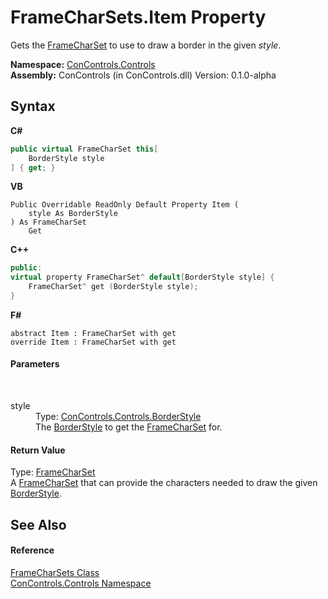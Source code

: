 # FrameCharSets.Item Property 
 

Gets the <a href="70bef3fa-802e-95ac-4ad8-d97820b4b25f">FrameCharSet</a> to use to draw a border in the given *style*.

**Namespace:**&nbsp;<a href="8161a036-2926-0ace-99d3-20346d250e3b">ConControls.Controls</a><br />**Assembly:**&nbsp;ConControls (in ConControls.dll) Version: 0.1.0-alpha

## Syntax

**C#**<br />
``` C#
public virtual FrameCharSet this[
	BorderStyle style
] { get; }
```

**VB**<br />
``` VB
Public Overridable ReadOnly Default Property Item ( 
	style As BorderStyle
) As FrameCharSet
	Get
```

**C++**<br />
``` C++
public:
virtual property FrameCharSet^ default[BorderStyle style] {
	FrameCharSet^ get (BorderStyle style);
}
```

**F#**<br />
``` F#
abstract Item : FrameCharSet with get
override Item : FrameCharSet with get
```


#### Parameters
&nbsp;<dl><dt>style</dt><dd>Type: <a href="2f068645-0396-2d7e-e3d2-9afd5748cddd">ConControls.Controls.BorderStyle</a><br />The <a href="2f068645-0396-2d7e-e3d2-9afd5748cddd">BorderStyle</a> to get the <a href="70bef3fa-802e-95ac-4ad8-d97820b4b25f">FrameCharSet</a> for.</dd></dl>

#### Return Value
Type: <a href="70bef3fa-802e-95ac-4ad8-d97820b4b25f">FrameCharSet</a><br />A <a href="70bef3fa-802e-95ac-4ad8-d97820b4b25f">FrameCharSet</a> that can provide the characters needed to draw the given <a href="2f068645-0396-2d7e-e3d2-9afd5748cddd">BorderStyle</a>.

## See Also


#### Reference
<a href="b9ee190d-0be3-bb22-7e4f-1a27c52c83af">FrameCharSets Class</a><br /><a href="8161a036-2926-0ace-99d3-20346d250e3b">ConControls.Controls Namespace</a><br />